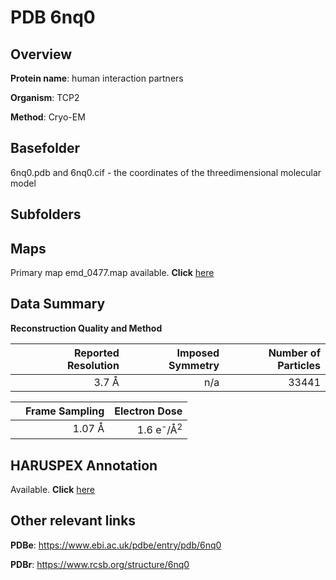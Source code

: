 # PDB 6nq0

## Overview

**Protein name**: human interaction partners

**Organism**: TCP2

**Method**: Cryo-EM

## Basefolder

6nq0.pdb and 6nq0.cif - the coordinates of the threedimensional molecular model

## Subfolders









## Maps

Primary map emd_0477.map available. **Click** [here](ftp://ftp.wwpdb.org/pub/emdb/structures/EMD-0477/map/) 

## Data Summary
**Reconstruction Quality and Method**

|   | Reported Resolution | Imposed Symmetry | Number of Particles |
|---|-------------:|----------------:|--------------:|
|   |3.7 Å|n/a|33441|

|   | Frame Sampling | Electron Dose |
|---|-------------:|----------------:|
|   |1.07 Å|1.6 e<sup>-</sup>/Å<sup>2</sup>|

## HARUSPEX Annotation

Available. **Click** [here](https://zenodo.org/record/3820231)

## Other relevant links 
**PDBe**:  https://www.ebi.ac.uk/pdbe/entry/pdb/6nq0
 
**PDBr**: https://www.rcsb.org/structure/6nq0 

